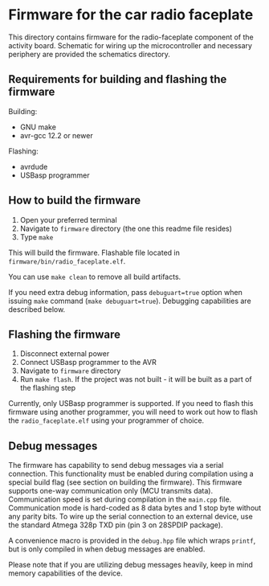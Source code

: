 # Firmware for the car radio faceplate

This directory contains firmware for the radio-faceplate component of the activity board. Schematic for wiring up the microcontroller and necessary periphery are provided the schematics directory.

## Requirements for building and flashing the firmware

Building:

* GNU make
* avr-gcc 12.2 or newer

Flashing:

* avrdude
* USBasp programmer

## How to build the firmware

1. Open your preferred terminal
1. Navigate to `firmware` directory (the one this readme file resides)
1. Type `make`

This will build the firmware. Flashable file located in `firmware/bin/radio_faceplate.elf`.

You can use `make clean` to remove all build artifacts.

If you need extra debug information, pass `debuguart=true` option when issuing `make` command (`make debuguart=true`). Debugging capabilities are described below.

## Flashing the firmware

1. Disconnect external power
1. Connect USBasp programmer to the AVR
1. Navigate to `firmware` directory
1. Run `make flash`. If the project was not built - it will be built as a part of the flashing step

Currently, only USBasp programmer is supported. If you need to flash this firmware using another programmer, you will need to work out how to flash the `radio_faceplate.elf` using your programmer of choice.

## Debug messages

The firmware has capability to send debug messages via a serial connection. This functionality must be enabled during compilation using a special build flag (see section on building the firmware). This firmware supports one-way communication only (MCU transmits data). Communication speed is set during compilation in the `main.cpp` file. Communication mode is hard-coded as 8 data bytes and 1 stop byte without any parity bits. To wire up the serial connection to an external device, use the standard Atmega 328p TXD pin (pin 3 on 28SPDIP package).

A convenience macro is provided in the `debug.hpp` file which wraps `printf`, but is only compiled in when debug messages are enabled.

Please note that if you are utilizing debug messages heavily, keep in mind memory capabilities of the device.
